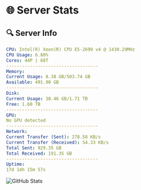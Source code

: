 # 🌐 Server Stats
## 🔍 Server Info
```yaml
CPU: Intel(R) Xeon(R) CPU E5-2699 v4 @ 1430.29MHz
CPU Usage: 6.80%
Cores: 44P | 88T
-----------------------------------
Memory:
Current Usage: 8.38 GB/503.74 GB
Available: 491.90 GB
-----------------------------------
Disk:
Current Usage: 30.46 GB/1.71 TB
Free: 1.60 TB
-----------------------------------
GPU:
No GPU detected
-----------------------------------
Network:
Current Transfer (Sent): 278.58 KB/s
Current Transfer (Received): 54.33 KB/s
Total Sent: 929.35 GB
Total Received: 191.35 GB
-----------------------------------
Uptime:
17d 14h 15m 57s
```
![GitHub Stats](https://img.shields.io/badge/Updated-2025-05-07_07:24:45-blue)